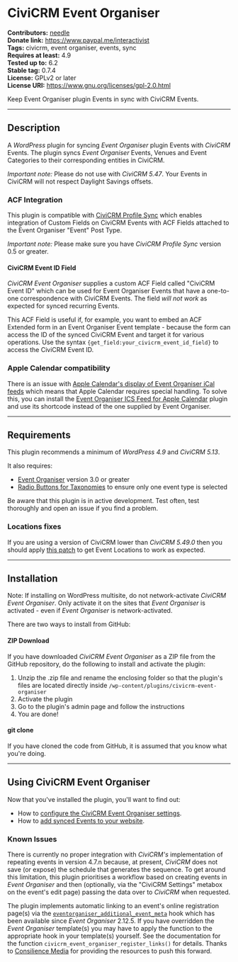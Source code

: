 # CiviCRM Event Organiser

**Contributors:** [needle](https://profiles.wordpress.org/needle/)<br/>
**Donate link:** https://www.paypal.me/interactivist<br/>
**Tags:** civicrm, event organiser, events, sync<br/>
**Requires at least:** 4.9<br/>
**Tested up to:** 6.2<br/>
**Stable tag:** 0.7.4<br/>
**License:** GPLv2 or later<br/>
**License URI:** https://www.gnu.org/licenses/gpl-2.0.html

Keep Event Organiser plugin Events in sync with CiviCRM Events.

---

## Description

A *WordPress* plugin for syncing *Event Organiser* plugin Events with *CiviCRM* Events. The plugin syncs *Event Organiser* Events, Venues and Event Categories to their corresponding entities in CiviCRM.

*Important note:* Please do not use with *CiviCRM 5.47*. Your Events in CiviCRM will not respect Daylight Savings offsets.

### ACF Integration

This plugin is compatible with [CiviCRM Profile Sync](https://wordpress.org/plugins/civicrm-wp-profile-sync/) which enables integration of Custom Fields on CiviCRM Events with ACF Fields attached to the Event Organiser "Event" Post Type.

*Important note:* Please make sure you have *CiviCRM Profile Sync* version 0.5 or greater.

#### CiviCRM Event ID Field

*CiviCRM Event Organiser* supplies a custom ACF Field called "CiviCRM Event ID" which can be used for Event Organiser Events that have a one-to-one correspondence with CiviCRM Events. The field *will not work* as expected for synced recurring Events.

This ACF Field is useful if, for example, you want to embed an ACF Extended form in an Event Organiser Event template - because the form can access the ID of the synced CiviCRM Event and target it for various operations. Use the syntax `{get_field:your_civicrm_event_id_field}` to access the CiviCRM Event ID.

### Apple Calendar compatibility

There is an issue with [Apple Calendar's display of Event Organiser iCal feeds](https://github.com/stephenharris/Event-Organiser/issues/356) which means that Apple Calendar requires special handling. To solve this, you can install the [Event Organiser ICS Feed for Apple Calendar](https://github.com/christianwach/event-organiser-apple-cal) plugin and use its shortcode instead of the one supplied by Event Organiser.

---

## Requirements

This plugin recommends a minimum of *WordPress 4.9* and *CiviCRM 5.13*.

It also requires:

* [Event Organiser](https://wordpress.org/plugins/event-organiser/) version 3.0 or greater
* [Radio Buttons for Taxonomies](https://wordpress.org/plugins/radio-buttons-for-taxonomies/) to ensure only one event type is selected

Be aware that this plugin is in active development. Test often, test thoroughly and open an issue if you find a problem.

### Locations fixes

If you are using a version of CiviCRM lower than *CiviCRM 5.49.0* then you should apply [this patch](https://github.com/civicrm/civicrm-core/pull/23041) to get Event Locations to work as expected.

---

## Installation

Note: If installing on WordPress multisite, do not network-activate *CiviCRM Event Organiser*. Only activate it on the sites that *Event Organiser* is activated - even if *Event Organiser* is network-activated.

There are two ways to install from GitHub:

#### ZIP Download

If you have downloaded *CiviCRM Event Organiser* as a ZIP file from the GitHub repository, do the following to install and activate the plugin:

1. Unzip the .zip file and rename the enclosing folder so that the plugin's files are located directly inside `/wp-content/plugins/civicrm-event-organiser`
2. Activate the plugin
3. Go to the plugin's admin page and follow the instructions
4. You are done!

#### git clone

If you have cloned the code from GitHub, it is assumed that you know what you're doing.

---

## Using CiviCRM Event Organiser

Now that you've installed the plugin, you'll want to find out:

* How to [configure the CiviCRM Event Organiser settings](/docs/settings.md).
* How to [add synced Events to your website](/docs/events.md).

### Known Issues

There is currently no proper integration with *CiviCRM's* implementation of repeating events in version 4.7.n because, at present, *CiviCRM* does not save (or expose) the schedule that generates the sequence. To get around this limitation, this plugin prioritises a workflow based on creating events in *Event Organiser* and then (optionally, via the "CiviCRM Settings" metabox on the event's edit page) passing the data over to *CiviCRM* when requested.

The plugin implements automatic linking to an event's online registration page(s) via the [`eventorganiser_additional_event_meta`](https://github.com/boonebgorges/Event-Organiser/commit/1c94d707741b12d5a8731fc39507aa80af805c4a) hook which has been available since *Event Organiser* 2.12.5. If you have overridden the *Event Organiser* template(s) you may have to apply the function to the appropriate hook in your template(s) yourself. See the documentation for the function `civicrm_event_organiser_register_links()` for details. Thanks to [Consilience Media](https://github.com/consilience/) for providing the resources to push this forward.
